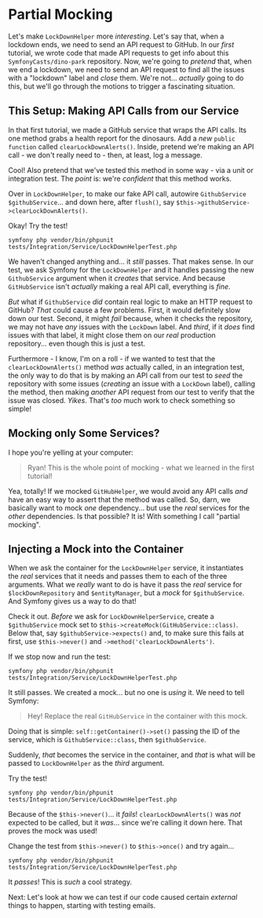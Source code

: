# Partial Mocking

Let's make `LockDownHelper` more *interesting*. Let's say that, when a lockdown
ends, we need to send an API request to GitHub. In our *first* tutorial, we wrote
code that made API requests to get info about this `SymfonyCasts/dino-park`
repository. Now, we're going to *pretend* that, when we end a lockdown, we need to
send an API request to find all the issues with a "lockdown" label and *close*
them. We're not... *actually* going to do this, but we'll go through the motions
to trigger a fascinating situation.

## This Setup: Making API Calls from our Service

In that first tutorial, we made a GitHub service that wraps the API calls. Its
one method grabs a health report for the dinosaurs. Add a *new*
`public function` called `clearLockDownAlerts()`. Inside, pretend we're making
an API call - we don't really need to - then, at least, log a message.

Cool! Also pretend that we've tested this method in some way - via a unit or
integration test. The *point* is: we're *confident* that this method works.

Over in `LockDownHelper`, to make our fake API call, autowire
`GithubService $githubService`... and down here, after `flush()`, say
`$this->githubService->clearLockDownAlerts()`.

Okay! Try the test!

```terminal-silent
symfony php vendor/bin/phpunit tests/Integration/Service/LockDownHelperTest.php
```

We haven't changed anything and... it *still* passes. That makes sense. In our test,
we ask Symfony for the `LockDownHelper` and it handles passing the new `GithubService`
argument when it *creates* that service. And because `GitHubService` isn't *actually*
making a real API call, everything is *fine*.

*But* what if `GithubService` *did* contain real logic to make an HTTP request
to GitHub? *That* could cause a few problems. First, it would definitely slow
down our test. Second, it might *fail* because, when
it checks the repository, we may not have *any* issues with the `LockDown` label.
And *third*, if it *does* find issues with that label, it might close them on our
*real* production repository... even though this is just a test.

Furthermore - I know, I'm on a roll - if we wanted to test that the
`clearLockDownAlerts()` method *was* actually called, in an integration test, the
only way to do that is by making an API call from our test to *seed* the repository
with some issues (*creating* an issue with a `LockDown` label), calling the method,
then making *another* API request from our test to verify that the issue was closed.
*Yikes*. That's *too* much work to check something so simple!

## Mocking only Some Services?

I hope you're yelling at your computer:

> Ryan! This is the whole point of mocking - what we learned in the first tutorial!

Yea, totally! If we mocked `GitHubHelper`, we would avoid any API calls *and*
have an easy way to assert that the method was called. So, darn, we basically
want to mock *one* dependency... but use the *real* services for the *other*
dependencies. Is that possible? It is! With something I call "partial mocking".

## Injecting a Mock into the Container

When we ask the container for the `LockDownHelper` service, it instantiates the *real*
services that it needs and passes them to each of the three arguments. What we
*really* want to do is have it pass the *real* service for `$lockDownRepository`
and `$entityManager`, but a *mock* for `$githubService`. And Symfony gives us a way
to do that!

Check it out. *Before* we ask for `LockDownHelperService`, create a `$githubService`
mock set to `$this->createMock(GitHubService::class)`. Below that, say
`$githubService->expects()` and, to make sure this fails at first, use
`$this->never()` and `->method('clearLockDownAlerts')`.

If we stop now and run the test:

```terminal-silent
symfony php vendor/bin/phpunit tests/Integration/Service/LockDownHelperTest.php
```

It still passes. We created a mock... but no one is *using* it. We need to tell
Symfony:

> Hey! Replace the real `GitHubService` in the container with this mock.

Doing that is simple: `self::getContainer()->set()` passing the ID of the service,
which is `GithubService::class`, then `$githubService`.

Suddenly, *that* becomes the service in the container, and *that* is what will be
passed to `LockDownHelper` as the *third* argument.

Try the test!

```terminal-silent
symfony php vendor/bin/phpunit tests/Integration/Service/LockDownHelperTest.php
```

Because of the `$this->never()`... it *fails*! `clearLockDownAlerts()` was *not*
expected to be called, but it *was*... since we're calling it down here. That
proves the mock was used!

Change the test from `$this->never()` to `$this->once()` and try again...

```terminal-silent
symfony php vendor/bin/phpunit tests/Integration/Service/LockDownHelperTest.php
```

It *passes*! This is *such* a cool strategy.

Next: Let's look at how we can test if our code caused certain *external* things
to happen, starting with testing emails.
